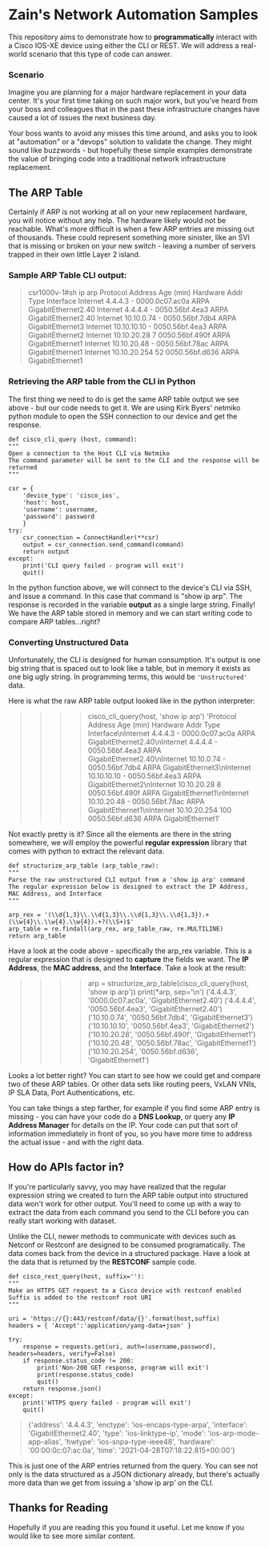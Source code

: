 # Zain's Network Automation Samples

This repository aims to demonstrate how to **programmatically** interact with a Cisco IOS-XE device using either the CLI or REST.  We will address a real-world scenario that this type of code can answer.

### Scenario
Imagine you are planning for a major hardware replacement in your data center. It's your first time taking on such major work, but you've heard from your boss and colleagues that in the past these infrastructure changes have caused a lot of issues the next business day. 

Your boss wants to avoid any misses this time around, and asks you to look at "automation" or a "devops" solution to validate the change. They might sound like buzzwords - but hopefully these simple examples demonstrate the value of bringing code into a traditional network infrastructure replacement.



## The ARP Table
Certainly if ARP is not working at all on your new replacement hardware, you will notice without any help. The hardware likely would not be reachable. What's more difficult is when a few ARP entries are missing out of thousands. These could represent something more sinister, like an SVI that is missing or broken on your new switch - leaving a number of servers trapped in their own little Layer 2 island. 

### Sample ARP Table CLI output:

> csr1000v-1#sh ip arp
Protocol  Address          Age (min)  Hardware Addr   Type   Interface
Internet  4.4.4.3                 -   0000.0c07.ac0a  ARPA   GigabitEthernet2.40
Internet  4.4.4.4                 -   0050.56bf.4ea3  ARPA   GigabitEthernet2.40
Internet  10.10.0.74              -   0050.56bf.7db4  ARPA   GigabitEthernet3
Internet  10.10.10.10             -   0050.56bf.4ea3  ARPA   GigabitEthernet2
Internet  10.10.20.28             7   0050.56bf.490f  ARPA   GigabitEthernet1
Internet  10.10.20.48             -   0050.56bf.78ac  ARPA   GigabitEthernet1
Internet  10.10.20.254           52   0050.56bf.d636  ARPA   GigabitEthernet1

### Retrieving the ARP table from the CLI in Python
The first thing we need to do is get the same ARP table output we see above - but our code needs to get it. We are using Kirk Byers' netmiko python module to open the SSH connection to our device and get the response. 

    def cisco_cli_query (host, command):
	"""
	Open a connection to the Host CLI via Netmiko
	The command parameter will be sent to the CLI and the response will be returned
	"""
	
	csr = {
		'device_type': 'cisco_ios',
		'host': host,
		'username': username,
		'password': password
		}
	try:
		csr_connection = ConnectHandler(**csr)
		output = csr_connection.send_command(command)
		return output
	except:
		print('CLI query failed - program will exit')
		quit()

In the python function above, we will connect to the device's CLI via SSH, and issue a command. In this case that command is "show ip arp". The response is recorded in the variable **output** as a single large string. Finally! We have the ARP table stored in memory and we can start writing code to compare ARP tables...right?

### Converting Unstructured Data
Unfortunately, the CLI is designed for human consumption. It's output is one big string that is spaced out to look like a table, but in memory it exists as one big ugly string. In programming terms, this would be `'Unstructured'` data. 

Here is what the raw ARP table output looked like in the python interpreter:

> >>> cisco_cli_query(host, 'show ip arp')
'Protocol  Address          Age (min)  Hardware Addr   Type   Interface\nInternet  4.4.4.3                 -   0000.0c07.ac0a  ARPA   GigabitEthernet2.40\nInternet  4.4.4.4                 -   0050.56bf.4ea3  ARPA   GigabitEthernet2.40\nInternet  10.10.0.74              -   0050.56bf.7db4  ARPA   GigabitEthernet3\nInternet  10.10.10.10             -   0050.56bf.4ea3  ARPA   GigabitEthernet2\nInternet  10.10.20.28             8   0050.56bf.490f  ARPA   GigabitEthernet1\nInternet  10.10.20.48             -   0050.56bf.78ac  ARPA   GigabitEthernet1\nInternet  10.10.20.254          100   0050.56bf.d636  ARPA   GigabitEthernet1'

Not exactly pretty is it? Since all the elements are there in the string somewhere, we will employ the powerful **regular expression** library that comes with python to extract the relevant data.

    def structurize_arp_table (arp_table_raw):
	"""
	Parse the raw unstructured CLI output from a 'show ip arp' command
	The regular expression below is designed to extract the IP Address, MAC Address, and Interface	
	"""
	
	arp_rex = '(\\d{1,3}\\.\\d{1,3}\\.\\d{1,3}\\.\\d{1,3}).+(\\w{4}\\.\\w{4}.\\w{4}).+?(\\S+)$'
	arp_table = re.findall(arp_rex, arp_table_raw, re.MULTILINE)
	return arp_table
Have a look at the code above - specifically the arp_rex variable. This is a regular expression that is designed to **capture** the fields we want. The **IP Address**, the **MAC address**, and the **Interface**. Take a look at the result:

> >>> arp = structurize_arp_table(cisco_cli_query(host, 'show ip arp'))
>>> print(*arp, sep='\n')
('4.4.4.3', '0000.0c07.ac0a', 'GigabitEthernet2.40')
('4.4.4.4', '0050.56bf.4ea3', 'GigabitEthernet2.40')
('10.10.0.74', '0050.56bf.7db4', 'GigabitEthernet3')
('10.10.10.10', '0050.56bf.4ea3', 'GigabitEthernet2')
('10.10.20.28', '0050.56bf.490f', 'GigabitEthernet1')
('10.10.20.48', '0050.56bf.78ac', 'GigabitEthernet1')
('10.10.20.254', '0050.56bf.d636', 'GigabitEthernet1')

Looks a lot better right? You can start to see how we could get and compare two of these ARP tables. Or other data sets like routing peers, VxLAN VNIs, IP SLA Data, Port Authentications, etc.

You can take things a step farther, for example if you find some ARP entry is missing - you can have your code do a **DNS Lookup**, or query any **IP Address Manager** for details on the IP. Your code can put that sort of information immediately in front of you, so you have more time to address the actual issue - and with the right data. 


## How do APIs factor in?
If you're particularly savvy, you may have realized that the regular expression string we created to turn the ARP table output into structured data won't work for other output. You'll need to come up with a way to extract the data from each command you send to the CLI before you can really start working with dataset. 

Unlike the CLI, newer methods to communicate with devices such as Netconf or Restconf are designed to be consumed programatically. The data comes back from the device in a structured package. Have a  look at the data that is returned by the **RESTCONF** sample code.

    def cisco_rest_query(host, suffix=''):
	"""
	Make an HTTPS GET request to a Cisco device with restconf enabled
	Suffix is added to the restconf root URI
	"""
	
	uri = 'https://{}:443/restconf/data/{}'.format(host,suffix)
	headers = { 'Accept':'application/yang-data+json' }
	
	try:
		response = requests.get(uri, auth=(username,password), headers=headers, verify=False)
		if response.status_code != 200:
			print('Non-200 GET response, program will exit')
			print(response.status_code)
			quit()
		return response.json()
	except:
		print('HTTPS query failed - program will exit')
		quit()

> {'address': '4.4.4.3', 'enctype': 'ios-encaps-type-arpa', 'interface': 'GigabitEthernet2.40', 'type': 'ios-linktype-ip', 'mode': 'ios-arp-mode-app-alias', 'hwtype': 'ios-snpa-type-ieee48', 'hardware': '00:00:0c:07:ac:0a', 'time': '2021-04-28T07:18:22.815+00:00'}

This is just one of the ARP entries returned from the query. You can see not only is the data structured as a JSON dictionary already, but there's actually more data than we get from issuing a 'show ip arp' on the CLI.


## Thanks for Reading
Hopefully if you are reading this you found it useful. Let me know if you would like to see more similar content.
